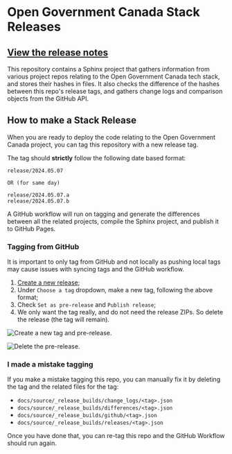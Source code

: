 # Open Government Canada Stack Releases

## [View the release notes](https://open-data.github.io/stack-release-notes/)

This repository contains a Sphinx project that gathers information from various project repos relating to the Open Government Canada tech stack, and stores their hashes in files. It also checks the difference of the hashes between this repo's release tags, and gathers change logs and comparison objects from the GitHub API.

## How to make a Stack Release

When you are ready to deploy the code relating to the Open Government Canada project, you can tag this repository with a new release tag.

The tag should **strictly** follow the following date based format:

```
release/2024.05.07

OR (for same day)

release/2024.05.07.a
release/2024.05.07.b
```

A GitHub workflow will run on tagging and generate the differences between all the related projects, compile the Sphinx project, and publish it to GitHub Pages.

### Tagging from GitHub

It is important to only tag from GitHub and not locally as pushing local tags may cause issues with syncing tags and the GitHub workflow.

1. [Create a new release](https://github.com/open-data/stack-release-notes/releases/new);
2. Under `Choose a tag` dropdown, make a new tag, following the above format;
3. Check `Set as pre-release` and `Publish release`;
4. We only want the tag really, and do not need the release ZIPs. So delete the release (the tag will remain).

![Create a new tag and pre-release.](https://github.com/open-data/stack-release-notes/blob/main/.github/images/make-release.png?raw=true)

![Delete the pre-release.](https://github.com/open-data/stack-release-notes/blob/main/.github/images/delete-release.png?raw=true)

### I made a mistake tagging

If you make a mistake tagging this repo, you can manually fix it by deleting the tag and the related files for the tag:

* `docs/source/_release_builds/change_logs/<tag>.json`
* `docs/source/_release_builds/differences/<tag>.json`
* `docs/source/_release_builds/github/<tag>.json`
* `docs/source/_release_builds/releases/<tag>.json`

Once you have done that, you can re-tag this repo and the GitHub Workflow should run again.
